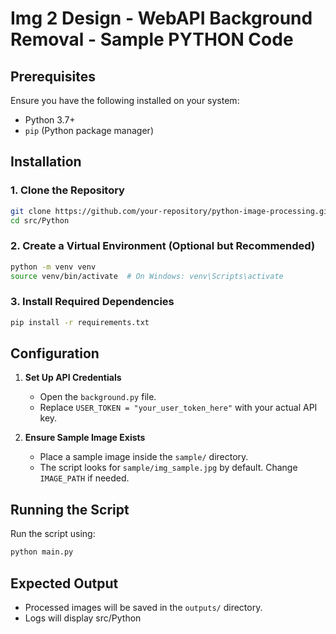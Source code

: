# Img 2 Design - WebAPI Background Removal - Sample PYTHON Code

## Prerequisites

Ensure you have the following installed on your system:

- Python 3.7+
- `pip` (Python package manager)

## Installation

### 1. Clone the Repository

```sh
git clone https://github.com/your-repository/python-image-processing.git
cd src/Python
```

### 2. Create a Virtual Environment (Optional but Recommended)

```sh
python -m venv venv
source venv/bin/activate  # On Windows: venv\Scripts\activate
```

### 3. Install Required Dependencies

```sh
pip install -r requirements.txt
```

## Configuration

1. **Set Up API Credentials**

   - Open the `background.py` file.
   - Replace `USER_TOKEN = "your_user_token_here"` with your actual API key.

2. **Ensure Sample Image Exists**
   - Place a sample image inside the `sample/` directory.
   - The script looks for `sample/img_sample.jpg` by default. Change `IMAGE_PATH` if needed.

## Running the Script

Run the script using:

```sh
python main.py
```

## Expected Output

- Processed images will be saved in the `outputs/` directory.
- Logs will display src/Python